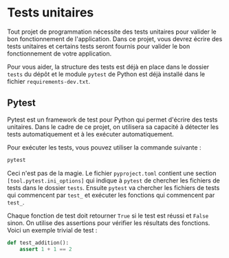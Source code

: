 # Tests unitaires

Tout projet de programmation nécessite des tests unitaires pour valider le bon
fonctionnement de l'application. Dans ce projet, vous devrez écrire des tests
unitaires et certains tests seront fournis pour valider le bon fonctionnement de
votre application.

Pour vous aider, la structure des tests est déjà en place dans le dossier
`tests` du dépôt et le module `pytest` de Python est déjà installé dans le
fichier `requirements-dev.txt`.

## Pytest

Pytest est un framework de test pour Python qui permet d'écrire des tests
unitaires. Dans le cadre de ce projet, on utilisera sa capacité à détecter les
tests automatiquement et à les exécuter automatiquement.

Pour exécuter les tests, vous pouvez utiliser la commande suivante :

```bash
pytest
```

Ceci n'est pas de la magie. Le fichier `pyproject.toml` contient une section
`[tool.pytest.ini_options]` qui indique à `pytest` de chercher les fichiers de
tests dans le dossier `tests`. Ensuite `pytest` va chercher les fichiers de
tests qui commencent par `test_` et exécuter les fonctions qui commencent par
`test_`.

Chaque fonction de test doit retourner `True` si le test est réussi et `False`
sinon. On utilise des assertions pour vérifier les résultats des fonctions.
Voici un exemple trivial de test :

```python
def test_addition():
    assert 1 + 1 == 2
```